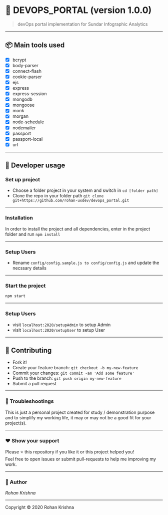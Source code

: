 # **:triangular_flag_on_post: DEVOPS_PORTAL** (version 1.0.0)


> devOps portal implementation for Sundar Infographic Analytics

---

## **:package: Main tools used**

- [x] bcrypt
- [x] body-parser
- [x] connect-flash
- [x] cookie-parser
- [x] ejs
- [x] express
- [x] express-session
- [x] mongodb
- [x] mongoose
- [x] monk
- [x] morgan
- [x] node-schedule
- [x] nodemailer
- [x] passport
- [x] passport-local
- [x] url

---

## **:wrench: Developer usage**

### **Set up project**

- Choose a folder project in your system and switch in `cd [folder path]`
- Clone the repo in your folder path `git clone git+https://github.com/rohan-uxdev/devops_portal.git`

---

### **Installation**

In order to install the project and all dependencies, enter in the project folder and run `npm install`

---
### Setup Users

- Rename `config/config.sample.js to config/config.js` and update the necssary details
---

### Start the project

```bash
npm start
```
---

### Setup Users

- visit `localhost:2020/setupAdmin` to setup Admin
- visit `localhost:2020/setupUser` to setup User

---


## **:handshake: Contributing**

- Fork it!
- Create your feature branch: `git checkout -b my-new-feature`
- Commit your changes: `git commit -am 'Add some feature'`
- Push to the branch: `git push origin my-new-feature`
- Submit a pull request

---


### **:anger: Troubleshootings**

This is just a personal project created for study / demonstration purpose and to simplify my working life, it may or may
not be a good fit for your project(s).

---

### **:heart: Show your support**

Please :star: this repository if you like it or this project helped you!\
Feel free to open issues or submit pull-requests to help me improving my work.


---

### **:robot: Author**

_*Rohan Krishna*_


---

Copyright © 2020 Rohan Krishna
